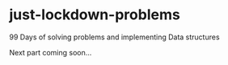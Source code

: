 # just-lockdown-problems

99 Days of solving problems and implementing Data structures 

Next part coming soon...

